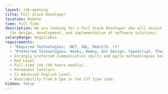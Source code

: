 ```yaml
---
layout: job-opening
title: Full Stack Developer
location: Remote
time: Full Time
description: We are looking for a Full Stack Developer who will assist us with
  the design, development, and implementation of software solutions.
salaryRange: Negotiable
requirements:
  - "Required Technologies: .NET, SQL, ReactJS. \t"
  - "Preferred Technologies: Hooks, Redux, Ant Design, TypeScript, Thunk.\t"
  - Strongly preferred Communication skills and Agile methodologies knowledge.
  - Mid Level.
  - Full-time job (40 hours weekly).
  - Permanent Contract.
  - C1 Advanced English Level.
  - Availability from 8-5pm in the CST time zone.
hidden: false
---
```

